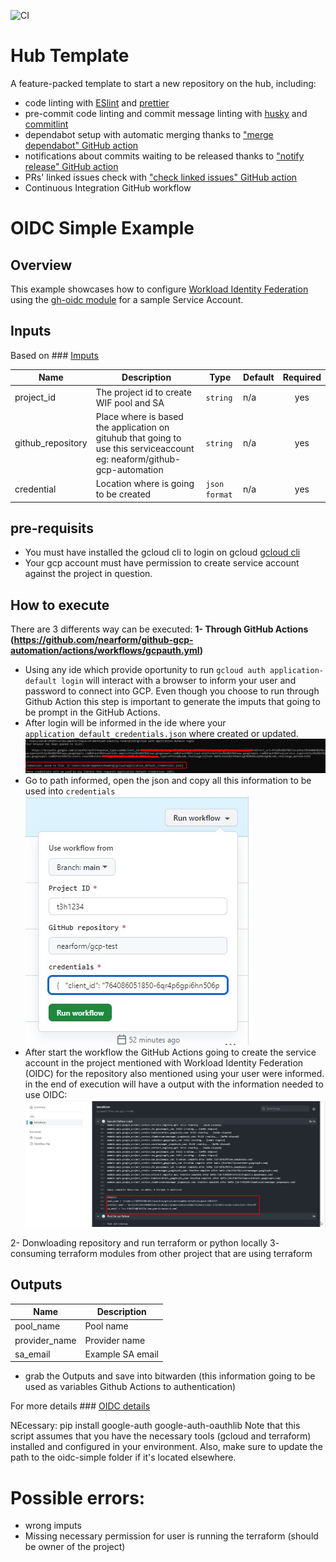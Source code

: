 ![CI](https://github.com/nearform/hub-template/actions/workflows/ci.yml/badge.svg?event=push)

# Hub Template

A feature-packed template to start a new repository on the hub, including:

- code linting with [ESlint](https://eslint.org) and [prettier](https://prettier.io)
- pre-commit code linting and commit message linting with [husky](https://www.npmjs.com/package/husky) and [commitlint](https://commitlint.js.org/)
- dependabot setup with automatic merging thanks to ["merge dependabot" GitHub action](https://github.com/fastify/github-action-merge-dependabot)
- notifications about commits waiting to be released thanks to ["notify release" GitHub action](https://github.com/nearform/github-action-notify-release)
- PRs' linked issues check with ["check linked issues" GitHub action](https://github.com/nearform/github-action-check-linked-issues)
- Continuous Integration GitHub workflow


# OIDC Simple Example

## Overview

This example showcases how to configure [Workload Identity Federation](https://cloud.google.com/iam/docs/workload-identity-federation) using the [gh-oidc module](modules/gh-oidc/README.md) for a sample Service Account.

<!-- BEGINNING OF PRE-COMMIT-TERRAFORM DOCS HOOK -->
## Inputs
Based on ### [Imputs](oidc-simple/variables.tf) 

| Name | Description | Type | Default | Required |
|------|-------------|------|---------|:--------:|
| project\_id | The project id to create WIF pool and  SA | `string` | n/a | yes |
| github\_repository | Place where is based the application on gituhub that going to use this serviceaccount eg: neaform/github-gcp-automation | `string` | n/a | yes |
| credential | Location where is going to be created | `json format` | n/a | yes |

 <!-- END OF PRE-COMMIT-TERRAFORM DOCS HOOK -->

## pre-requisits
- You must have installed the gcloud cli to login on gcloud [gcloud cli](https://cloud.google.com/sdk/docs/instal)
- Your gcp account must have permission to create service account against the project in question.
## How to execute
There are 3 differents way can be executed:
**1- Through GitHub Actions (https://github.com/nearform/github-gcp-automation/actions/workflows/gcpauth.yml)**
- Using any ide which provide oportunity to run `gcloud auth application-default login` will interact with a browser to inform your user and password to connect into GCP. Even though you choose to run through Github Action this step is important to generate the imputs that going to be prompt in the GitHub Actions.
- After login will be informed in the ide where your `application_default_credentials.json` where created or updated.
    ![Credential local](/imgs/credentials-auth.jpg "Windows example")
- Go to path informed, open the json and copy all this information to be used into `credentials`
    ![Inputs workflow](/imgs/inputs-credential.jpg "Input example")
- After start the workflow the GitHub Actions going to create the service account in the project mentioned with Workload Identity Federation (OIDC) for the repository also mentioned using your user were informed. in the end of execution will have a output with the information needed to use OIDC:
    ![Output](/imgs/outputs.jpg "Output example")
    
2- Donwloading repository and run terraform or python locally
3- consuming terraform modules from other project that are using terraform


## Outputs

| Name | Description |
|------|-------------|
| pool\_name | Pool name |
| provider\_name | Provider name |
| sa\_email | Example SA email |

- grab the Outputs and save into bitwarden (this information going to be used as variables Github Actions to authentication)

For more details ### [OIDC details](modules/gh-oidc/README.md)

NEcessary:
pip install google-auth google-auth-oauthlib
Note that this script assumes that you have the necessary tools (gcloud and terraform) installed and configured in your environment. Also, make sure to update the path to the oidc-simple folder if it's located elsewhere.
# Possible errors:
- wrong imputs
- Missing necessary permission for user is running the terraform (should be owner of the project)

